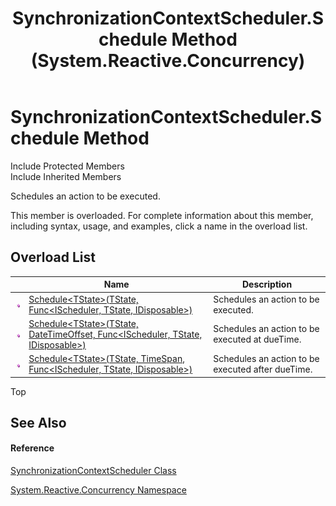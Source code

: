 ﻿---
title: SynchronizationContextScheduler.Schedule Method  (System.Reactive.Concurrency)
TOCTitle: Schedule Method
ms:assetid: Overload:System.Reactive.Concurrency.SynchronizationContextScheduler.Schedule
ms:mtpsurl: https://msdn.microsoft.com/en-us/library/system.reactive.concurrency.synchronizationcontextscheduler.schedule(v=VS.103)
ms:contentKeyID: 36068763
ms.date: 06/28/2011
mtps_version: v=VS.103
f1_keywords:
- System.Reactive.Concurrency.SynchronizationContextScheduler.Schedule
- System.Reactive.Concurrency.SynchronizationContextScheduler.Schedule``1
dev_langs:
- CSharp
- JScript
- VB
- FSharp
---

# SynchronizationContextScheduler.Schedule Method

Include Protected Members  
Include Inherited Members  

Schedules an action to be executed.

This member is overloaded. For complete information about this member, including syntax, usage, and examples, click a name in the overload list.

## Overload List

<table>
<thead>
<tr class="header">
<th> </th>
<th>Name</th>
<th>Description</th>
</tr>
</thead>
<tbody>
<tr class="odd">
<td><img src="images\Hh303103.pubmethod(en-us,VS.103).gif" title="Public method" alt="Public method" /></td>
<td><a href="https://msdn.microsoft.com/en-us/library/m:system.reactive.concurrency.synchronizationcontextscheduler.schedule%60%601(%60%600%2csystem.func%7bsystem.reactive.concurrency.ischeduler%2c%60%600%2csystem.idisposable%7d)(v=VS.103)">Schedule&lt;TState&gt;(TState, Func&lt;IScheduler, TState, IDisposable&gt;)</a></td>
<td>Schedules an action to be executed.</td>
</tr>
<tr class="even">
<td><img src="images\Hh303103.pubmethod(en-us,VS.103).gif" title="Public method" alt="Public method" /></td>
<td><a href="https://msdn.microsoft.com/en-us/library/m:system.reactive.concurrency.synchronizationcontextscheduler.schedule%60%601(%60%600%2csystem.datetimeoffset%2csystem.func%7bsystem.reactive.concurrency.ischeduler%2c%60%600%2csystem.idisposable%7d)(v=VS.103)">Schedule&lt;TState&gt;(TState, DateTimeOffset, Func&lt;IScheduler, TState, IDisposable&gt;)</a></td>
<td>Schedules an action to be executed at dueTime.</td>
</tr>
<tr class="odd">
<td><img src="images\Hh303103.pubmethod(en-us,VS.103).gif" title="Public method" alt="Public method" /></td>
<td><a href="https://msdn.microsoft.com/en-us/library/m:system.reactive.concurrency.synchronizationcontextscheduler.schedule%60%601(%60%600%2csystem.timespan%2csystem.func%7bsystem.reactive.concurrency.ischeduler%2c%60%600%2csystem.idisposable%7d)(v=VS.103)">Schedule&lt;TState&gt;(TState, TimeSpan, Func&lt;IScheduler, TState, IDisposable&gt;)</a></td>
<td>Schedules an action to be executed after dueTime.</td>
</tr>
</tbody>
</table>

Top

## See Also

#### Reference

[SynchronizationContextScheduler Class](hh211674\(v=vs.103\).md)

[System.Reactive.Concurrency Namespace](hh229042\(v=vs.103\).md)

